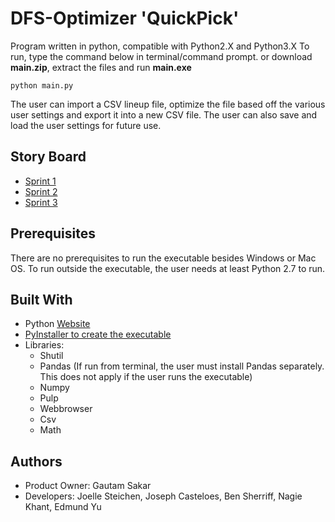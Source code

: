 # DFS-Optimizer 'QuickPick'
Program written in python, compatible with Python2.X and Python3.X
To run, type the command below in terminal/command prompt. or download **main.zip**, extract the files and run **main.exe**
```
python main.py
```
The user can import a CSV lineup file, optimize the file based off the various user settings and export it into a new CSV file. The user can also save and load the user settings for future use.

## Story Board
* [Sprint 1](https://trello.com/b/2JB76hIR)
* [Sprint 2](https://trello.com/b/j7SUstHl)
* [Sprint 3](https://trello.com/b/si6stNnD)

## Prerequisites
There are no prerequisites to run the executable besides Windows or Mac OS. To run outside the executable, the user needs at least Python 2.7 to run.

## Built With
* Python [Website](https://www.python.org/)
* [PyInstaller to create the executable](http://www.pyinstaller.org/)
* Libraries:
    * Shutil
    * Pandas (If run from terminal, the user must install Pandas separately. This does not apply if the user runs the executable)
    * Numpy
    * Pulp
    * Webbrowser
    * Csv
    * Math

## Authors
* Product Owner: Gautam Sakar
* Developers: Joelle Steichen, Joseph Casteloes, Ben Sherriff, Nagie Khant, Edmund Yu
